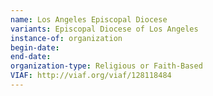 ```yaml
---
name: Los Angeles Episcopal Diocese
variants: Episcopal Diocese of Los Angeles
instance-of: organization
begin-date: 
end-date: 
organization-type: Religious or Faith-Based 
VIAF: http://viaf.org/viaf/128118484
---
```

